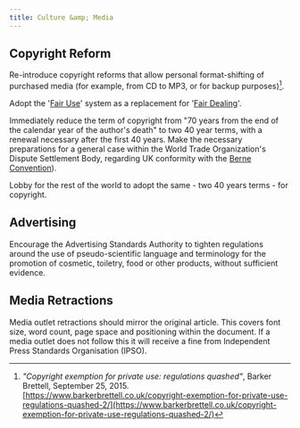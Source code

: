 ```yaml
---
title: Culture &amp; Media
---
```


## Copyright Reform

Re-introduce copyright reforms that allow personal format-shifting of purchased media (for example, from CD to MP3, or for backup purposes)[^format-shifting].

[^format-shifting]: *"Copyright exemption for private use: regulations quashed"*, Barker Brettell, September 25, 2015. [https://www.barkerbrettell.co.uk/copyright-exemption-for-private-use-regulations-quashed-2/](https://www.barkerbrettell.co.uk/copyright-exemption-for-private-use-regulations-quashed-2/)

Adopt the '[Fair Use](https://en.wikipedia.org/wiki/Fair_use)' system as a replacement for '[Fair Dealing](https://en.wikipedia.org/wiki/Fair_dealing_in_United_Kingdom_law)'.

Immediately reduce the term of copyright from "70 years from the end of the calendar year of the author's death" to two 40 year terms, with a renewal necessary after the first 40 years. Make the necessary preparations for a general case within the World Trade Organization's Dispute Settlement Body, regarding UK conformity with the [Berne Convention](https://en.wikipedia.org/wiki/Berne_Convention_for_the_Protection_of_Literary_and_Artistic_Works)).

Lobby for the rest of the world to adopt the same - two 40 years terms - for copyright.

## Advertising

Encourage the Advertising Standards Authority to tighten regulations around the use of pseudo-scientific language and terminology for the promotion of cosmetic, toiletry, food or other products, without sufficient evidence.

## Media Retractions

Media outlet retractions should mirror the original article. This covers font size, word count, page space and positioning within the document. If a media outlet does not follow this it will receive a fine from Independent Press Standards Organisation (IPSO).
